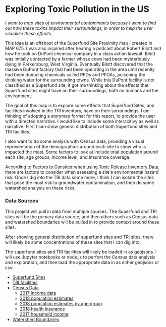# Exploring Toxic Pollution in the US

_I want to map sites of environmental contaminants because I want to find out how these toxins impact their surroundings, in order to help the user visualize these effects._

This idea is an offshoot of the Superfund Site Proximity map I created in MAP 675. I was also inspired after hearing a podcast about Robert Bilott and how he took on DuPont chemical company in a class action lawsuit. Bilott was initially contacted by a farmer whose cows had been mysteriously dying in Parkersburg, West Virginia. Eventually Bilott discovered that the massive DuPont factory that had been operating in the area until recently had been dumping chemicals called PFOs and PFOAs, poisoning the drinking water for the surrounding towns. While this DuPont facility is not classified as a Superfund site, it got me thinking about the effects that Superfund sites might have on their surroundings, both on humans and the environment.

The goal of this map is to explore some effects that Superfund Sites, and facilities involved in the TRI inventory, have on their surroundings. I am thinking of adopting a storymap format for this report, to provide the user with a directed narrative. I would like to include some interacitivy as well as narrative. First I can show general distribution of both Superfund sites and TRI facilties. 

I also want to do some analysis with Census data, providing a visual representation of the demographics around each site to show who is impacted the most. Some factors to look at include total population around each site, age groups, income level, and insurance coverage.

According to [Factors to Consider when using Toxic Release Inventory Data](https://www.epa.gov/sites/production/files/2019-03/documents/factors_to_consider_march_2019.pdf), there are factors to consider when assessing a site's environmental hazard risk. Once I dig into the TRI data some more, I think I can isolate the sites that pose the most risk to groundwater contamination, and then do some watershed analysis on these risks.

### Data Sources
This project will pull in data from multiple sources. The Superfund and TRI sites will be the primary data source, and then others such as Census data and watershed boundaries will be pulled in to provide context around these sites.

After showing general distribution of superfund sites and TRI sites, there will likely be some concentrations of these sites that I can dig into.

The superfund sites and TRI facilities will likely be loaded in as geojsons. I will use Jupyter notebooks or node.js to perfom the Census data analysis and exploration, and then load the appropriate data in as either geojsons or csv.

- [Superfund Sites](https://catalog.data.gov/dataset/superfund-sites1e8f4)
- [TRI facilities](https://www.epa.gov/toxics-release-inventory-tri-program/tri-basic-data-files-calendar-years-1987-2018)
- [Census Data](https://data.census.gov/cedsci/)
    - [2017 income data](https://factfinder.census.gov/faces/tableservices/jsf/pages/productview.xhtml?pid=ACS_17_5YR_S1901&prodType=table)
    - [2018 population estimates](https://factfinder.census.gov/faces/tableservices/jsf/pages/productview.xhtml?pid=PEP_2018_PEPANNRES&prodType=table)
    - [2018 population estimates by age group](https://factfinder.census.gov/faces/tableservices/jsf/pages/productview.xhtml?pid=PEP_2018_PEPAGESEX&prodType=table)
    - [2018 health insurance](https://factfinder.census.gov/faces/tableservices/jsf/pages/productview.xhtml?pid=ACS_17_5YR_B27001&prodType=table)
    - [2017 household income](https://factfinder.census.gov/faces/tableservices/jsf/pages/productview.xhtml?pid=ACS_17_5YR_S1901&prodType=table)
- [Watershed Boundaries](https://nrcs.app.box.com/v/gateway/folder/39640323180)
